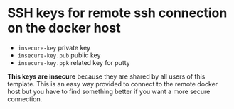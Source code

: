 # SSH keys for remote ssh connection on the docker host

- ```insecure-key``` private key
- ```insecure-key.pub``` public key
- ```insecure-key.ppk``` related key for putty

**This keys are insecure** because they are shared by all users of this template. This is an easy way provided to connect to the remote docker host but you have to find something better if you want a more secure connection.
